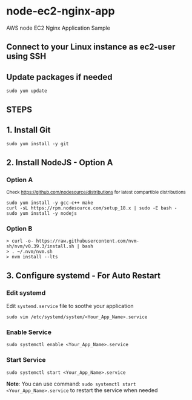 # node-ec2-nginx-app
AWS node EC2 Nginx Application Sample



## Connect to your Linux instance as ec2-user using SSH

## Update packages if needed
```
sudo yum update
```

## STEPS

## **1. Install Git**
```
sudo yum install -y git
```
## **2. Install NodeJS - Option A**
### **Option A**
<small>Check https://github.com/nodesource/distributions for latest compartible distributions</small>

```
sudo yum install -y gcc-c++ make
curl -sL https://rpm.nodesource.com/setup_18.x | sudo -E bash -
sudo yum install -y nodejs
```

### **Option B**
```
> curl -o- https://raw.githubusercontent.com/nvm-sh/nvm/v0.39.3/install.sh | bash
> . ~/.nvm/nvm.sh
> nvm install --lts
```

## **3. Configure systemd - For Auto Restart**

### **Edit systemd**
Edit `systemd.service` file to soothe your application

```
sudo vim /etc/systemd/system/<Your_App_Name>.service
```

### **Enable Service**

```
sudo systemctl enable <Your_App_Name>.service
```

### **Start Service**
```
sudo systemctl start <Your_App_Name>.service
```
**Note**: You can use command: `sudo systemctl start <Your_App_Name>.service` to restart the service when needed
